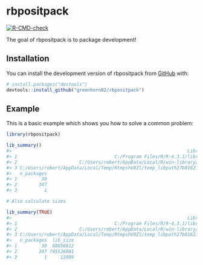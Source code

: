 
<!-- README.md is generated from README.Rmd. Please edit that file -->

# rbpositpack

<!-- badges: start -->

[![R-CMD-check](https://github.com/greenhorn82/rbpositpack/actions/workflows/R-CMD-check.yaml/badge.svg)](https://github.com/greenhorn82/rbpositpack/actions/workflows/R-CMD-check.yaml)
<!-- badges: end -->

The goal of rbpositpack is to package development!

## Installation

You can install the development version of rbpositpack from
[GitHub](https://github.com/) with:

``` r
# install.packages("devtools")
devtools::install_github("greenhorn82/rbpositpack")
```

## Example

This is a basic example which shows you how to solve a common problem:

``` r
library(rbpositpack)

lib_summary()
#>                                                                 Library
#> 1                                    C:/Program Files/R/R-4.3.1/library
#> 2                       C:/Users/robert/AppData/Local/R/win-library/4.3
#> 3 C:/Users/robert/AppData/Local/Temp/RtmpshV0Zl/temp_libpath27b01621352
#>   n_packages
#> 1         30
#> 2        347
#> 3          1

# Also calculate sizes

lib_summary(TRUE)
#>                                                                 Library
#> 1                                    C:/Program Files/R/R-4.3.1/library
#> 2                       C:/Users/robert/AppData/Local/R/win-library/4.3
#> 3 C:/Users/robert/AppData/Local/Temp/RtmpshV0Zl/temp_libpath27b01621352
#>   n_packages  lib_size
#> 1         30  68858812
#> 2        347 745526081
#> 3          1     13909
```
